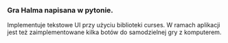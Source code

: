 ### Gra Halma napisana w pytonie.

Implementuje tekstowe UI przy użyciu biblioteki curses.
W ramach aplikacji jest też zaimplementowane kilka botów
do samodzielnej gry z komputerem.

